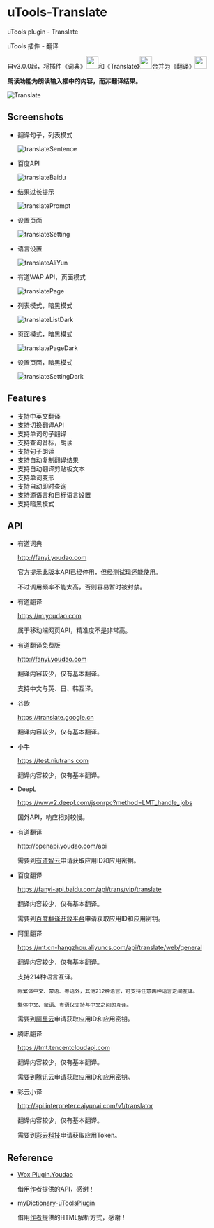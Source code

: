 # uTools-Translate

uTools plugin - Translate

uTools 插件 - 翻译

自v3.0.0起，将插件《词典》<img src="https://raw.githubusercontent.com/HaleShaw/uTools-Translate/main/screenshots/logoDictionary.png" height="28px" witdh="28px">和《Translate》<img src="https://raw.githubusercontent.com/HaleShaw/uTools-Translate/main/screenshots/logoTranslate.png" height="28px" witdh="28px">合并为《翻译》<img src="https://raw.githubusercontent.com/HaleShaw/uTools-Translate/main/logo.png" height="28px" witdh="28px">

**朗读功能为朗读输入框中的内容，而非翻译结果。**

![Translate](https://raw.githubusercontent.com/HaleShaw/uTools-Translate/main/screenshots/Translate.gif)

## Screenshots

- 翻译句子，列表模式

  ![translateSentence](https://raw.githubusercontent.com/HaleShaw/uTools-Translate/main/screenshots/translateSentence.png)

- 百度API

  ![translateBaidu](https://raw.githubusercontent.com/HaleShaw/uTools-Translate/main/screenshots/translateBaidu.png)

- 结果过长提示

  ![translatePrompt](https://raw.githubusercontent.com/HaleShaw/uTools-Translate/main/screenshots/translatePrompt.png)

- 设置页面

  ![translateSetting](https://raw.githubusercontent.com/HaleShaw/uTools-Translate/main/screenshots/translateSetting.png)

- 语言设置

  ![translateAliYun](https://raw.githubusercontent.com/HaleShaw/uTools-Translate/main/screenshots/translateAliYun.png)

- 有道WAP API，页面模式

  ![translatePage](https://raw.githubusercontent.com/HaleShaw/uTools-Translate/main/screenshots/translatePage.png)

- 列表模式，暗黑模式

  ![translateListDark](https://raw.githubusercontent.com/HaleShaw/uTools-Translate/main/screenshots/translateListDark.png)

- 页面模式，暗黑模式

  ![translatePageDark](https://raw.githubusercontent.com/HaleShaw/uTools-Translate/main/screenshots/translatePageDark.png)

- 设置页面，暗黑模式

  ![translateSettingDark](https://raw.githubusercontent.com/HaleShaw/uTools-Translate/main/screenshots/translateSettingDark.png)

## Features

- 支持中英文翻译
- 支持切换翻译API
- 支持单词句子翻译
- 支持查询音标，朗读
- 支持句子朗读
- 支持自动复制翻译结果
- 支持自动翻译剪贴板文本
- 支持单词变形
- 支持自动即时查询
- 支持源语言和目标语言设置
- 支持暗黑模式

## API

- 有道词典

  <http://fanyi.youdao.com>

  官方提示此版本API已经停用，但经测试现还能使用。

  不过调用频率不能太高，否则容易暂时被封禁。

- 有道翻译

  <https://m.youdao.com>

  属于移动端网页API，精准度不是非常高。

- 有道翻译免费版

  <http://fanyi.youdao.com>

  翻译内容较少，仅有基本翻译。

  支持中文与英、日、韩互译。

- 谷歌

  <https://translate.google.cn>

  翻译内容较少，仅有基本翻译。

- 小牛

  <https://test.niutrans.com>

  翻译内容较少，仅有基本翻译。

- DeepL

  <https://www2.deepl.com/jsonrpc?method=LMT_handle_jobs>

  国外API，响应相对较慢。

- 有道翻译

  <http://openapi.youdao.com/api>

  需要到[有道智云](https://ai.youdao.com/doc.s)申请获取应用ID和应用密钥。

- 百度翻译

  <https://fanyi-api.baidu.com/api/trans/vip/translate>

  翻译内容较少，仅有基本翻译。

  需要到[百度翻译开放平台](http://api.fanyi.baidu.com)申请获取应用ID和应用密钥。

- 阿里翻译

  <https://mt.cn-hangzhou.aliyuncs.com/api/translate/web/general>

  翻译内容较少，仅有基本翻译。

  支持214种语言互译。

      除繁体中文、蒙语、粤语外，其他212种语言，可支持任意两种语言之间互译。

      繁体中文、蒙语、粤语仅支持与中文之间的互译。

  需要到[阿里云](https://www.aliyun.com/product/ai/base_alimt)申请获取应用ID和应用密钥。

- 腾讯翻译

  <https://tmt.tencentcloudapi.com>

  翻译内容较少，仅有基本翻译。

  需要到[腾讯云](https://cloud.tencent.com/product/tmt)申请获取应用ID和应用密钥。

- 彩云小译

  <http://api.interpreter.caiyunai.com/v1/translator>

  翻译内容较少，仅有基本翻译。

  需要到[彩云科技](https://fanyi.caiyunapp.com/#/api)申请获取应用Token。

## Reference

- [Wox.Plugin.Youdao](https://github.com/Wox-launcher/Wox.Plugin.Youdao)

  借用[作者](https://github.com/bao-qian)提供的API，感谢！

- [myDictionary-uToolsPlugin](https://github.com/vst93/myDictionary-uToolsPlugin)

  借用[作者](https://github.com/vst93)提供的HTML解析方式，感谢！
